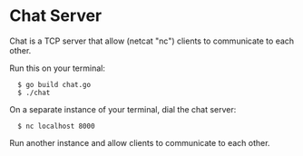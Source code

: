 # Chat Server

Chat is a TCP server that allow (netcat "nc") clients to communicate to each other.

Run this on your terminal:
```
  $ go build chat.go
  $ ./chat
```

On a separate instance of your terminal, dial the chat server:
```
  $ nc localhost 8000
```

Run another instance and allow clients to communicate to each other.
